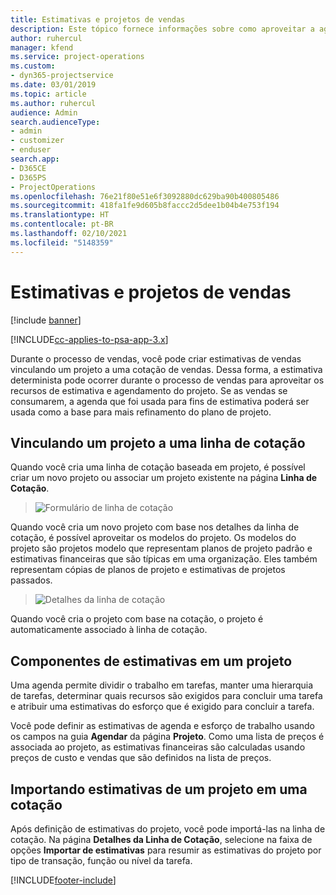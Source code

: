 ```yaml
---
title: Estimativas e projetos de vendas
description: Este tópico fornece informações sobre como aproveitar a agenda e as estimativas no processo de vendas.
author: ruhercul
manager: kfend
ms.service: project-operations
ms.custom:
- dyn365-projectservice
ms.date: 03/01/2019
ms.topic: article
ms.author: ruhercul
audience: Admin
search.audienceType:
- admin
- customizer
- enduser
search.app:
- D365CE
- D365PS
- ProjectOperations
ms.openlocfilehash: 76e21f80e51e6f3092880dc629ba90b400805486
ms.sourcegitcommit: 418fa1fe9d605b8faccc2d5dee1b04b4e753f194
ms.translationtype: HT
ms.contentlocale: pt-BR
ms.lasthandoff: 02/10/2021
ms.locfileid: "5148359"
---
```

# <a name="sales-estimates-and-projects"></a>Estimativas e projetos de vendas

[!include [banner](../includes/psa-now-project-operations.md)]

[!INCLUDE[cc-applies-to-psa-app-3.x](../includes/cc-applies-to-psa-app-3x.md)]

Durante o processo de vendas, você pode criar estimativas de vendas vinculando um projeto a uma cotação de vendas. Dessa forma, a estimativa determinista pode ocorrer durante o processo de vendas para aproveitar os recursos de estimativa e agendamento do projeto. Se as vendas se consumarem, a agenda que foi usada para fins de estimativa poderá ser usada como a base para mais refinamento do plano de projeto.

## <a name="linking-a-project-to-a-quote-line"></a>Vinculando um projeto a uma linha de cotação

Quando você cria uma linha de cotação baseada em projeto, é possível criar um novo projeto ou associar um projeto existente na página **Linha de Cotação**. 

> ![Formulário de linha de cotação](media/project-8.png)
 
Quando você cria um novo projeto com base nos detalhes da linha de cotação, é possível aproveitar os modelos do projeto. Os modelos do projeto são projetos modelo que representam planos de projeto padrão e estimativas financeiras que são típicas em uma organização. Eles também representam cópias de planos de projeto e estimativas de projetos passados.

> ![Detalhes da linha de cotação](media/project-9.png)
  
Quando você cria o projeto com base na cotação, o projeto é automaticamente associado à linha de cotação.

## <a name="components-of-estimates-in-a-project"></a>Componentes de estimativas em um projeto

Uma agenda permite dividir o trabalho em tarefas, manter uma hierarquia de tarefas, determinar quais recursos são exigidos para concluir uma tarefa e atribuir uma estimativas do esforço que é exigido para concluir a tarefa.

Você pode definir as estimativas de agenda e esforço de trabalho usando os campos na guia **Agendar** da página **Projeto**. Como uma lista de preços é associada ao projeto, as estimativas financeiras são calculadas usando preços de custo e vendas que são definidos na lista de preços.

## <a name="importing-estimates-from-a-project-into-a-quote"></a>Importando estimativas de um projeto em uma cotação

Após definição de estimativas do projeto, você pode importá-las na linha de cotação. Na página **Detalhes da Linha de Cotação**, selecione na faixa de opções **Importar de estimativas** para resumir as estimativas do projeto por tipo de transação, função ou nível da tarefa.


[!INCLUDE[footer-include](../includes/footer-banner.md)]
